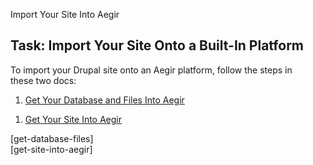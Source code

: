 Import Your Site Into Aegir

Task: Import Your Site Onto a Built-In Platform
-----------------------------------------------

To import your Drupal site onto an Aegir platform, follow the steps in\
these two docs:

1.  [Get Your Database and Files Into Aegir](get-database-files.textile)

<!-- -->

1.  [Get Your Site Into Aegir](get-site-into-aegir)

\[get-database-files\]\
\[get-site-into-aegir\]

